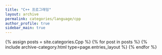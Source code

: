 ```yaml
---
title: "C++ 프로그래밍"
layout: archive
permalink: categories/language/cpp
author_profile: true
sidebar_main: true
---
```



{% assign posts = site.categories.Cpp %}
{% for post in posts %} {% include archive-category.html type=page.entries_layout %} {% endfor %}
